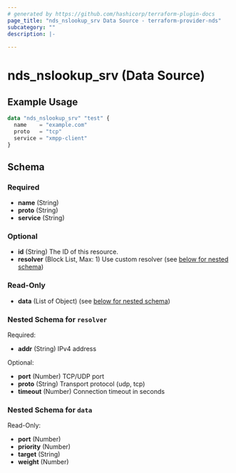 ```yaml
---
# generated by https://github.com/hashicorp/terraform-plugin-docs
page_title: "nds_nslookup_srv Data Source - terraform-provider-nds"
subcategory: ""
description: |-
  
---
```


# nds_nslookup_srv (Data Source)



## Example Usage

```terraform
data "nds_nslookup_srv" "test" {
  name    = "example.com"
  proto   = "tcp"
  service = "xmpp-client"
}
```

<!-- schema generated by tfplugindocs -->
## Schema

### Required

- **name** (String)
- **proto** (String)
- **service** (String)

### Optional

- **id** (String) The ID of this resource.
- **resolver** (Block List, Max: 1) Use custom resolver (see [below for nested schema](#nestedblock--resolver))

### Read-Only

- **data** (List of Object) (see [below for nested schema](#nestedatt--data))

<a id="nestedblock--resolver"></a>
### Nested Schema for `resolver`

Required:

- **addr** (String) IPv4 address

Optional:

- **port** (Number) TCP/UDP port
- **proto** (String) Transport protocol (udp, tcp)
- **timeout** (Number) Connection timeout in seconds


<a id="nestedatt--data"></a>
### Nested Schema for `data`

Read-Only:

- **port** (Number)
- **priority** (Number)
- **target** (String)
- **weight** (Number)


